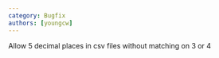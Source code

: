 ```yaml
---
category: Bugfix
authors: [youngcw]
---
```


Allow 5 decimal places in csv files without matching on 3 or 4
